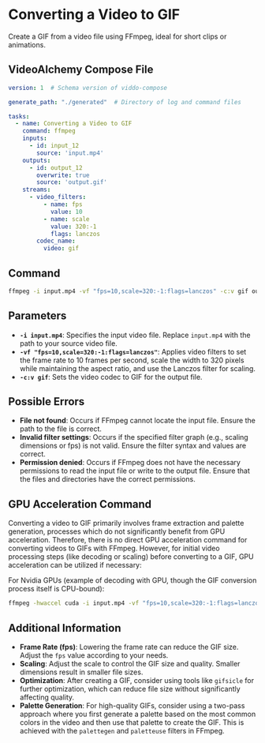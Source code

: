 # Converting a Video to GIF

Create a GIF from a video file using FFmpeg, ideal for short clips or animations.

## VideoAlchemy Compose File

```yaml
version: 1  # Schema version of viddo-compose

generate_path: "./generated"  # Directory of log and command files

tasks:
  - name: Converting a Video to GIF
    command: ffmpeg
    inputs:
      - id: input_12
        source: 'input.mp4'
    outputs:
      - id: output_12
        overwrite: true
        source: 'output.gif'
    streams:
      - video_filters:
          - name: fps
            value: 10
          - name: scale
            value: 320:-1
            flags: lanczos
        codec_name:
          video: gif
```

## Command

```bash
ffmpeg -i input.mp4 -vf "fps=10,scale=320:-1:flags=lanczos" -c:v gif output.gif
```


## Parameters

- **`-i input.mp4`**: Specifies the input video file. Replace `input.mp4` with the path to your source video file.
- **`-vf "fps=10,scale=320:-1:flags=lanczos"`**: Applies video filters to set the frame rate to 10 frames per second, scale the width to 320 pixels while maintaining the aspect ratio, and use the Lanczos filter for scaling.
- **`-c:v gif`**: Sets the video codec to GIF for the output file.

## Possible Errors

- **File not found**: Occurs if FFmpeg cannot locate the input file. Ensure the path to the file is correct.
- **Invalid filter settings**: Occurs if the specified filter graph (e.g., scaling dimensions or fps) is not valid. Ensure the filter syntax and values are correct.
- **Permission denied**: Occurs if FFmpeg does not have the necessary permissions to read the input file or write to the output file. Ensure that the files and directories have the correct permissions.

## GPU Acceleration Command

Converting a video to GIF primarily involves frame extraction and palette generation, processes which do not significantly benefit from GPU acceleration. Therefore, there is no direct GPU acceleration command for converting videos to GIFs with FFmpeg. However, for initial video processing steps (like decoding or scaling) before converting to a GIF, GPU acceleration can be utilized if necessary:

For Nvidia GPUs (example of decoding with GPU, though the GIF conversion process itself is CPU-bound):

```bash
ffmpeg -hwaccel cuda -i input.mp4 -vf "fps=10,scale=320:-1:flags=lanczos,format=rgb24" -c:v gif output.gif
```


## Additional Information

- **Frame Rate (fps)**: Lowering the frame rate can reduce the GIF size. Adjust the `fps` value according to your needs.
- **Scaling**: Adjust the scale to control the GIF size and quality. Smaller dimensions result in smaller file sizes.
- **Optimization**: After creating a GIF, consider using tools like `gifsicle` for further optimization, which can reduce file size without significantly affecting quality.
- **Palette Generation**: For high-quality GIFs, consider using a two-pass approach where you first generate a palette based on the most common colors in the video and then use that palette to create the GIF. This is achieved with the `palettegen` and `paletteuse` filters in FFmpeg.
